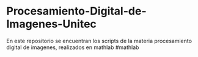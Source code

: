 # Procesamiento-Digital-de-Imagenes-Unitec
En este repositorio se encuentran los scripts de la materia procesamiento digital de imagenes, realizados en mathlab
#mathlab
